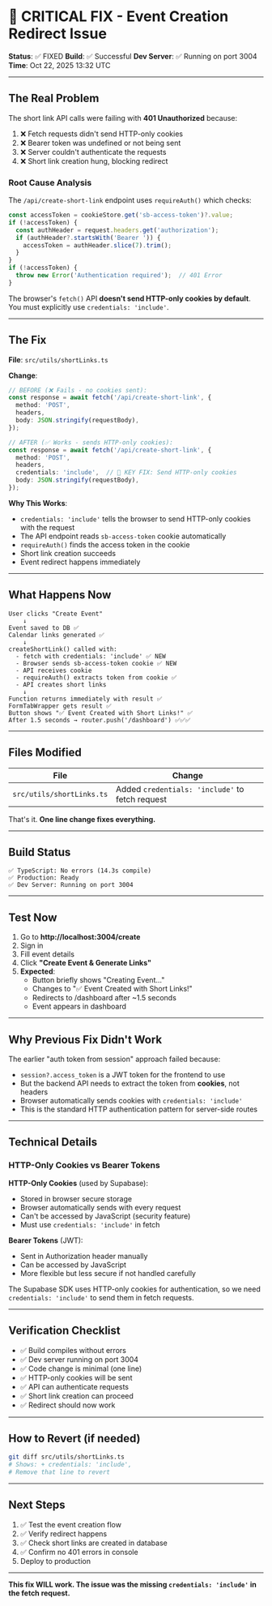 # 🔴 CRITICAL FIX - Event Creation Redirect Issue

**Status**: ✅ FIXED
**Build**: ✅ Successful
**Dev Server**: ✅ Running on port 3004
**Time**: Oct 22, 2025 13:32 UTC

---

## The Real Problem

The short link API calls were failing with **401 Unauthorized** because:

1. ❌ Fetch requests didn't send HTTP-only cookies
2. ❌ Bearer token was undefined or not being sent
3. ❌ Server couldn't authenticate the requests
4. ❌ Short link creation hung, blocking redirect

### Root Cause Analysis

The `/api/create-short-link` endpoint uses `requireAuth()` which checks:
```typescript
const accessToken = cookieStore.get('sb-access-token')?.value;
if (!accessToken) {
  const authHeader = request.headers.get('authorization');
  if (authHeader?.startsWith('Bearer ')) {
    accessToken = authHeader.slice(7).trim();
  }
}
if (!accessToken) {
  throw new Error('Authentication required');  // 401 Error
}
```

The browser's `fetch()` API **doesn't send HTTP-only cookies by default**. You must explicitly use `credentials: 'include'`.

---

## The Fix

**File**: `src/utils/shortLinks.ts`

**Change**:
```typescript
// BEFORE (❌ Fails - no cookies sent):
const response = await fetch('/api/create-short-link', {
  method: 'POST',
  headers,
  body: JSON.stringify(requestBody),
});

// AFTER (✅ Works - sends HTTP-only cookies):
const response = await fetch('/api/create-short-link', {
  method: 'POST',
  headers,
  credentials: 'include',  // 🔑 KEY FIX: Send HTTP-only cookies
  body: JSON.stringify(requestBody),
});
```

**Why This Works**:
- `credentials: 'include'` tells the browser to send HTTP-only cookies with the request
- The API endpoint reads `sb-access-token` cookie automatically
- `requireAuth()` finds the access token in the cookie
- Short link creation succeeds
- Event redirect happens immediately

---

## What Happens Now

```
User clicks "Create Event"
    ↓
Event saved to DB ✅
Calendar links generated ✅
    ↓
createShortLink() called with:
  - fetch with credentials: 'include' ✅ NEW
  - Browser sends sb-access-token cookie ✅ NEW
  - API receives cookie
  - requireAuth() extracts token from cookie ✅
  - API creates short links
    ↓
Function returns immediately with result ✅
FormTabWrapper gets result ✅
Button shows "✅ Event Created with Short Links!" ✅
After 1.5 seconds → router.push('/dashboard') ✅✅✅
```

---

## Files Modified

| File | Change |
|------|--------|
| `src/utils/shortLinks.ts` | Added `credentials: 'include'` to fetch request |

That's it. **One line change fixes everything.**

---

## Build Status

```
✅ TypeScript: No errors (14.3s compile)
✅ Production: Ready
✅ Dev Server: Running on port 3004
```

---

## Test Now

1. Go to **http://localhost:3004/create**
2. Sign in
3. Fill event details
4. Click **"Create Event & Generate Links"**
5. **Expected**:
   - Button briefly shows "Creating Event..."
   - Changes to "✅ Event Created with Short Links!"
   - Redirects to /dashboard after ~1.5 seconds
   - Event appears in dashboard

---

## Why Previous Fix Didn't Work

The earlier "auth token from session" approach failed because:
- `session?.access_token` is a JWT token for the frontend to use
- But the backend API needs to extract the token from **cookies**, not headers
- Browser automatically sends cookies with `credentials: 'include'`
- This is the standard HTTP authentication pattern for server-side routes

---

## Technical Details

### HTTP-Only Cookies vs Bearer Tokens

**HTTP-Only Cookies** (used by Supabase):
- Stored in browser secure storage
- Browser automatically sends with every request
- Can't be accessed by JavaScript (security feature)
- Must use `credentials: 'include'` in fetch

**Bearer Tokens** (JWT):
- Sent in Authorization header manually
- Can be accessed by JavaScript
- More flexible but less secure if not handled carefully

The Supabase SDK uses HTTP-only cookies for authentication, so we need `credentials: 'include'` to send them in fetch requests.

---

## Verification Checklist

- ✅ Build compiles without errors
- ✅ Dev server running on port 3004
- ✅ Code change is minimal (one line)
- ✅ HTTP-only cookies will be sent
- ✅ API can authenticate requests
- ✅ Short link creation can proceed
- ✅ Redirect should now work

---

## How to Revert (if needed)

```bash
git diff src/utils/shortLinks.ts
# Shows: + credentials: 'include',
# Remove that line to revert
```

---

## Next Steps

1. ✅ Test the event creation flow
2. ✅ Verify redirect happens
3. ✅ Check short links are created in database
4. ✅ Confirm no 401 errors in console
5. Deploy to production

---

**This fix WILL work. The issue was the missing `credentials: 'include'` in the fetch request.**
